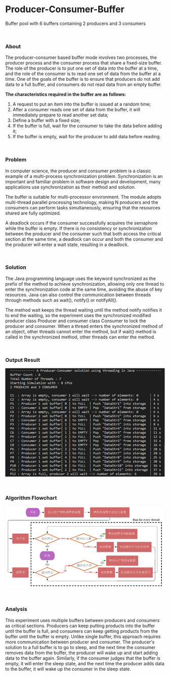 # Producer-Consumer-Buffer
 Buffer pool with 6 buffers containing 2 producers and 3 consumers

<br />

### **About**

The producer-consumer based buffer mode involves two processes, the producer process and the consumer process that share a fixed-size buffer. The role of the producer is to put one set of data into the buffer at a time, and the role of the consumer is to read one set of data from the buffer at a time. One of the goals of the buffer is to ensure that producers do not add data to a full buffer, and consumers do not read data from an empty buffer. 

**The characteristics required in the buffer are as follows:** 

1. A request to put an item into the buffer is issued at a random time; 
2. After a consumer reads one set of data from the buffer, it will immediately prepare to read another set data; 
3. Define a buffer with a fixed size; 
4. If the buffer is full, wait for the consumer to take the data before adding it; 
5. If the buffer is empty, wait for the producer to add data before reading.

<br />

### **Problem**

In computer science, the producer and consumer problem is a classic example of a multi-process synchronization problem. Synchronization is an important and familiar problem in software design and development, many applications use synchronization as their method and solution. 

The buffer is suitable for multi-processor environment. The module adopts multi-thread parallel processing technology, making N producers and the consumers can perform tasks simultaneously, ensuring that the resources shared are fully optimized. 

A deadlock occurs if the consumer successfully acquires the semaphore while the buffer is empty. If there is no consistency or synchronization between the producer and the consumer such that both access the critical section at the same time, a deadlock can occur and both the consumer and the producer will enter a wait state, resulting in a deadlock.

<br />

### **Solution**

The Java programming language uses the keyword synchronized as the prefix of the method to achieve synchronization, allowing only one thread to enter the synchronization code at the same time, avoiding the abuse of key resources. Java can also control the communication between threads through methods such as wait(), notify() or notifyAll(). 

The method wait keeps the thread waiting until the method notify notifies it to end the waiting, so the experiment uses the synchronized modified producer class Producer and consumer class Consumer to lock the producer and consumer. When a thread enters the synchronized method of an object, other threads cannot enter the method, but if wait() method is called in the synchronized method, other threads can enter the method.

<br />

### **Output Result**

![image-20221018105827852](README/image-20221018105827852.png)

<br />

### **Algorithm Flowchart**

![image-20221018110033960](README/image-20221018110033960.png)

<br />

### **Analysis**

This experiment uses multiple buffers between producers and consumers as critical sections. Producers can keep putting products into the buffer until the buffer is full, and consumers can keep getting products from the buffer until the buffer is empty. Unlike single buffer, this approach requires more communication between producer and consumer. The producer's solution to a full buffer is to go to sleep, and the next time the consumer removes data from the buffer, the producer will wake up and start adding data to the buffer again. Similarly, if the consumer judges that the buffer is empty, it will enter the sleep state, and the next time the producer adds data to the buffer, it will wake up the consumer in the sleep state.
